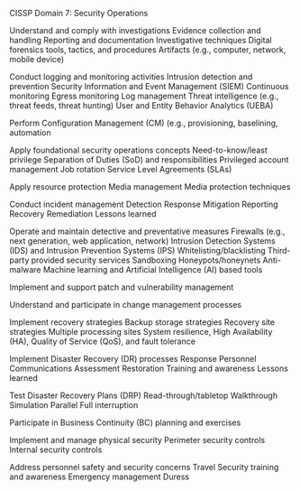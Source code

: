 CISSP Domain 7: Security Operations

Understand and comply with investigations
Evidence collection and handling
Reporting and documentation
Investigative techniques
Digital forensics tools, tactics, and procedures
Artifacts (e.g., computer, network, mobile device)

Conduct logging and monitoring activities
Intrusion detection and prevention
Security Information and Event Management (SIEM)
Continuous monitoring
Egress monitoring
Log management
Threat intelligence (e.g., threat feeds, threat hunting)
User and Entity Behavior Analytics (UEBA)

Perform Configuration Management (CM) (e.g., provisioning, baselining, automation

Apply foundational security operations concepts
Need-to-know/least privilege
Separation of Duties (SoD) and responsibilities
Privileged account management
Job rotation
Service Level Agreements (SLAs)

Apply resource protection
Media management
Media protection techniques

Conduct incident management
Detection
Response
Mitigation
Reporting
Recovery
Remediation
Lessons learned

Operate and maintain detective and preventative measures
Firewalls (e.g., next generation, web application, network)
Intrusion Detection Systems (IDS) and Intrusion Prevention Systems (IPS)
Whitelisting/blacklisting
Third-party provided security services
Sandboxing
Honeypots/honeynets
Anti-malware
Machine learning and Artificial Intelligence (AI) based tools 

Implement and support patch and vulnerability management

Understand and participate in change management processes

Implement recovery strategies
Backup storage strategies
Recovery site strategies
Multiple processing sites
System resilience, High Availability (HA), Quality of Service (QoS), and fault tolerance

Implement Disaster Recovery (DR) processes
Response
Personnel
Communications
Assessment
Restoration
Training and awareness
Lessons learned

Test Disaster Recovery Plans (DRP)
Read-through/tabletop
Walkthrough
Simulation
Parallel
Full interruption

Participate in Business Continuity (BC) planning and exercises

Implement and manage physical security
Perimeter security controls
Internal security controls

Address personnel safety and security concerns
Travel
Security training and awareness
 Emergency management
Duress
